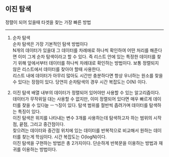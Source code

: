 ## 이진 탐색

정렬이 되어 있을때 타겟을 찾는 가장 빠른 방법

---

1. 순차 탐색  
   순차 탐색은 가장 기본적인 탐색 방법이다  
   N개의 데이터가 있을대 그 데이터를 차례애로 하나씩 확인하여 어떤 처리를 해준다면 이미 그게 순차 탐색이라고 할 수 있다.
   즉 리스트 안에 있는 특정한 데이터를 찾기 위해 앞에서부터 데이터를 하나씩 차례대로 확인하는 방법이다.
   보통 정렬되지 않은 리스트에서 데이터를 찾아야 할때 사용한다.  
   리스트 내에 데이터가 아무리 많아도 시간만 충분하다면 항상 우너하는 원소를 찾을 수 있다는 장점이 있다.
   당연히 순차탐색의 경우 시간 복잡도는 O(N) 이다.  
   

2. 이진 탐색
   배열 내부의 데이터가 정렬되어 있어야만 사용할 수 있는 알고리즘이다. 데이터가 무작위일 대는 사용할 수 없지만, 이미 정렬되어 있다면 매우 빠르게 데이터를 찾을 수 있다늩 ㅡㄱ징이 있다.
   탐색 범위를 절반씩 좁려가며 데이터를 탐색하는 특징이 있다.  
   이진 탐색은 위치를 나타내는 변수 3개를 사용하는데 탐색하고자 하는 범위의 시작점, 끝점, 그리고 중간점이다.  
   찾으려는 데이터와 중간점 위치에 있는 데이터를 반복적으로 비교해서 원하는 데이터를 찾는게 학심이다.
   시간 복잡도는 O(logN)이다.  
   이진 탐색을 구현하는 방법은 총 2가지이다. 단순하게 반복문을 이용하는 방법과 재귀를 이용하는 방법이다.
   

